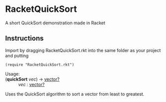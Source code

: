 # RacketQuickSort
A short QuickSort demonstration made in Racket

## Instructions
Import by dragging RacketQuickSort.rkt into the same folder as your project and putting
```racket
(require "RacketQuickSort.rkt")
```

Usage:  
(**quickSort** *vec*) → [vector?](https://docs.racket-lang.org/reference/vectors.html)  
   *vec* : [vector?](https://docs.racket-lang.org/reference/vectors.html)

Uses the QuickSort algorithm to sort a vector from least to greatest.
